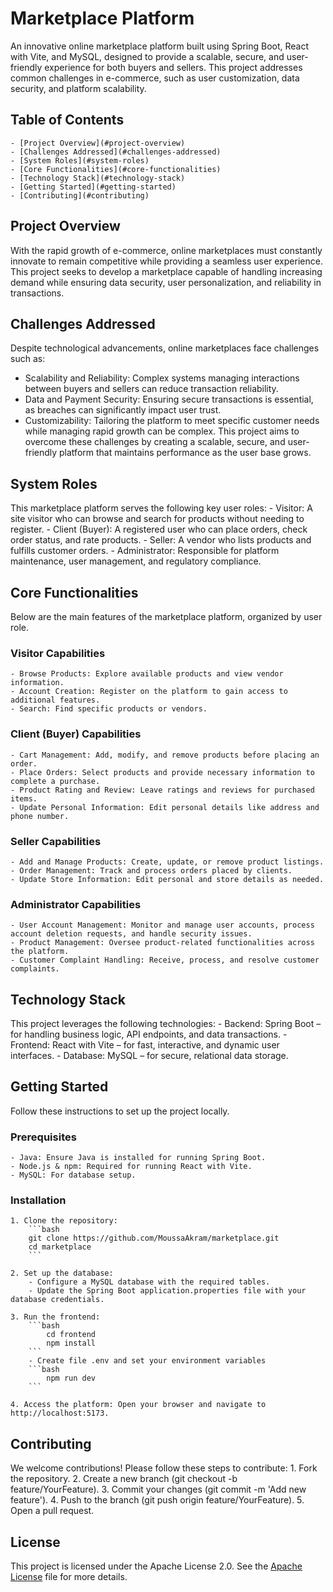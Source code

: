 # Marketplace Platform

An innovative online marketplace platform built using Spring Boot, React with Vite, and MySQL, designed to provide a scalable, secure, and user-friendly experience for both buyers and sellers. This project addresses common challenges in e-commerce, such as user customization, data security, and platform scalability.

## Table of Contents

    - [Project Overview](#project-overview)
    - [Challenges Addressed](#challenges-addressed)
    - [System Roles](#system-roles)
    - [Core Functionalities](#core-functionalities)
    - [Technology Stack](#technology-stack)
    - [Getting Started](#getting-started)
    - [Contributing](#contributing)
    
## Project Overview

With the rapid growth of e-commerce, online marketplaces must constantly innovate to remain competitive while providing a seamless user experience. This project seeks to develop a marketplace capable of handling increasing demand while ensuring data security, user personalization, and reliability in transactions.

## Challenges Addressed

Despite technological advancements, online marketplaces face challenges such as:

  - Scalability and Reliability: Complex systems managing interactions between buyers and sellers can reduce transaction reliability.
  - Data and Payment Security: Ensuring secure transactions is essential, as breaches can significantly impact user trust.
  - Customizability: Tailoring the platform to meet specific customer needs while managing rapid growth can be complex.
This project aims to overcome these challenges by creating a scalable, secure, and user-friendly platform that maintains performance as the user base grows.

## System Roles

This marketplace platform serves the following key user roles:
    - Visitor: A site visitor who can browse and search for products without needing to register.
    - Client (Buyer): A registered user who can place orders, check order status, and rate products.
    - Seller: A vendor who lists products and fulfills customer orders.
    - Administrator: Responsible for platform maintenance, user management, and regulatory compliance.

## Core Functionalities

Below are the main features of the marketplace platform, organized by user role.

### Visitor Capabilities
    - Browse Products: Explore available products and view vendor information.
    - Account Creation: Register on the platform to gain access to additional features.
    - Search: Find specific products or vendors.
### Client (Buyer) Capabilities
    - Cart Management: Add, modify, and remove products before placing an order.
    - Place Orders: Select products and provide necessary information to complete a purchase.
    - Product Rating and Review: Leave ratings and reviews for purchased items.
    - Update Personal Information: Edit personal details like address and phone number.
### Seller Capabilities
    - Add and Manage Products: Create, update, or remove product listings.
    - Order Management: Track and process orders placed by clients.
    - Update Store Information: Edit personal and store details as needed.
### Administrator Capabilities
    - User Account Management: Monitor and manage user accounts, process account deletion requests, and handle security issues.
    - Product Management: Oversee product-related functionalities across the platform.
    - Customer Complaint Handling: Receive, process, and resolve customer complaints.

## Technology Stack

This project leverages the following technologies:
    - Backend: Spring Boot – for handling business logic, API endpoints, and data transactions.
    - Frontend: React with Vite – for fast, interactive, and dynamic user interfaces.
    - Database: MySQL – for secure, relational data storage.

## Getting Started

Follow these instructions to set up the project locally.

### Prerequisites
    - Java: Ensure Java is installed for running Spring Boot.
    - Node.js & npm: Required for running React with Vite.
    - MySQL: For database setup.

### Installation
    1. Clone the repository:
        ```bash
        git clone https://github.com/MoussaAkram/marketplace.git
        cd marketplace
        ```

    2. Set up the database:
        - Configure a MySQL database with the required tables.
        - Update the Spring Boot application.properties file with your database credentials.

    3. Run the frontend:
        ```bash
            cd frontend
            npm install
        ```
        - Create file .env and set your environment variables
        ```bash
            npm run dev
        ```

    4. Access the platform: Open your browser and navigate to http://localhost:5173.

## Contributing

We welcome contributions! Please follow these steps to contribute:
    1. Fork the repository.
    2. Create a new branch (git checkout -b feature/YourFeature).
    3. Commit your changes (git commit -m 'Add new feature').
    4. Push to the branch (git push origin feature/YourFeature).
    5. Open a pull request.
## License

This project is licensed under the Apache License 2.0. See the [Apache License](https://github.com/MoussaAkram/Marketplace/blob/main/LICENSE) file for more details.
